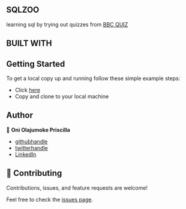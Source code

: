 ## SQLZOO
learning sql by trying out quizzes from [BBC QUIZ](https://sqlzoo.net/wiki/BBC_QUIZ)
## BUILT WITH
## Getting Started
To get a local copy up and running follow these simple example steps:
- Click [here](https://github.com/prolajumokeoni/my_sql.git)
- Copy and clone to your local machine


## Author
👤 **Oni Olajumoke Priscilla**

- [githubhandle](https://github.com/prolajumokeoni)
- [twitterhandle](https://twitter.com/prolajumokeoni)
- [LinkedIn](https://www.linkedin.com/in/olajumoke-priscilla-oni-44a48b162/)


## 🤝 Contributing

Contributions, issues, and feature requests are welcome!

Feel free to check the [issues page](https://github.com/https://github.com/prolajumokeoni/my_sql/issues).
